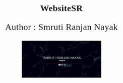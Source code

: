 <head>
    <link href="https://fonts.googleapis.com/css2?family=Teko:wght@700&display=swap" rel="stylesheet"> 
    <link href="https://fonts.googleapis.com/css2?family=Londrina+Solid:wght@900&display=swap" rel="stylesheet"> 
</head>
<body>
<center>
     <h1 style="font-family: 'Londrina Solid', cursive;text-align: center;font-size: 2em;letter-spacing: 0.5px; " >WebsiteSR</h1>
  <p style="font-family: 'Londrina Solid', cursive;text-align: center;font-size: 2em;letter-spacing: 0.5px; " >Author : Smruti Ranjan Nayak </p>
  
</center>
<center>
  <img src="screen.png" style="width:50%;height:50%;">
</center>

</body>
